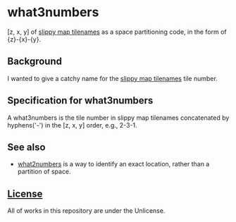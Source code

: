 # what3numbers
[z, x, y] of [slippy map tilenames](https://wiki.openstreetmap.org/wiki/Slippy_map_tilenames) as a space partitioning code, in the form of {z}-{x}-{y}.

## Background
I wanted to give a catchy name for the [slippy map tilenames](https://wiki.openstreetmap.org/wiki/Slippy_map_tilenames) tile number.

## Specification for what3numbers
A what3numbers is the tile number in slippy map tilenames concatenated by hyphens('-') in the [z, x, y] order, e.g., 2-3-1.

## See also
- [what2numbers](https://what2numbers.org) is a way to identify an exact location, rather than a partition of space. 

## [License](LICENSE)
All of works in this repository are under the Unlicense.
